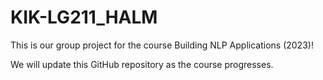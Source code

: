 # KIK-LG211_HALM

This is our group project for the course Building NLP Applications (2023)!

We will update this GitHub repository as the course progresses.
